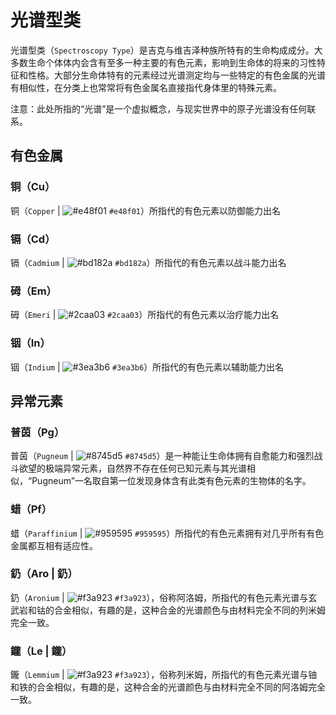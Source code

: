 # 光谱型类

光谱型类（`Spectroscopy Type`）是吉克与维吉泽种族所特有的生命构成成分。大多数生命个体体内会含有至多一种主要的有色元素，影响到生命体的将来的习性特征和性格。大部分生命体特有的元素经过光谱测定均与一些特定的有色金属的光谱有相似性，在分类上也常常将有色金属名直接指代身体里的特殊元素。  

注意：此处所指的“光谱”是一个虚拟概念，与现实世界中的原子光谱没有任何联系。

## 有色金属

### 铜（Cu）

铜（`Copper` | ![#e48f01](https://via.placeholder.com/12/e48f01/000000?text=+) `#e48f01`）所指代的有色元素以防御能力出名

### 镉（Cd）

镉（`Cadmium` | ![#bd182a](https://via.placeholder.com/12/bd182a/000000?text=+) `#bd182a`）所指代的有色元素以战斗能力出名

### 砪（Em）

砪（`Emeri` | ![#2caa03](https://via.placeholder.com/12/2caa03/000000?text=+) `#2caa03`）所指代的有色元素以治疗能力出名

### 铟（In）

铟（`Indium` | ![#3ea3b6](https://via.placeholder.com/12/3ea3b6/000000?text=+) `#3ea3b6`）所指代的有色元素以辅助能力出名

## 异常元素

### 普茵（Pg）

普茵（`Pugneum` | ![#8745d5](https://via.placeholder.com/12/8745d5/000000?text=+) `#8745d5`）是一种能让生命体拥有自愈能力和强烈战斗欲望的极端异常元素，自然界不存在任何已知元素与其光谱相似，“Pugneum”一名取自第一位发现身体含有此类有色元素的生物体的名字。

### 蜡（Pf）

蜡（`Paraffinium` | ![#959595](https://via.placeholder.com/12/959595/000000?text=+) `#959595`）所指代的有色元素拥有对几乎所有有色金属都互相有适应性。

### 釢（Aro | 釢）

釢（`Aronium` | ![#f3a923](https://via.placeholder.com/12/f3a923/000000?text=+) `#f3a923`），俗称阿洛姆，所指代的有色元素光谱与玄武岩和钴的合金相似，有趣的是，这种合金的光谱颜色与由材料完全不同的列米姆完全一致。

### 鑨（Le | 鑨）

鑨（`Lemmium` | ![#f3a923](https://via.placeholder.com/12/f3a923/000000?text=+) `#f3a923`），俗称列米姆，所指代的有色元素光谱与铀和铁的合金相似，有趣的是，这种合金的光谱颜色与由材料完全不同的阿洛姆完全一致。